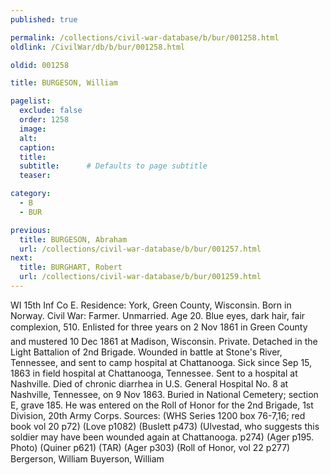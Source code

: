 ```yaml
---
published: true

permalink: /collections/civil-war-database/b/bur/001258.html
oldlink: /CivilWar/db/b/bur/001258.html

oldid: 001258

title: BURGESON, William

pagelist:
  exclude: false
  order: 1258
  image: 
  alt:
  caption:
  title:
  subtitle:      # Defaults to page subtitle
  teaser:

category: 
  - B 
  - BUR

previous:
  title: BURGESON, Abraham
  url: /collections/civil-war-database/b/bur/001257.html  
next:
  title: BURGHART, Robert
  url: /collections/civil-war-database/b/bur/001259.html   
---
```

WI 15th Inf Co E. Residence: York, Green County, Wisconsin. Born in Norway. Civil War: Farmer. Unmarried. Age 20. Blue eyes, dark hair, fair complexion, 5&#146;10&#148;. Enlisted for three years on 2 Nov 1861 in Green County and mustered 10 Dec 1861 at Madison, Wisconsin. Private. Detached in the Light Battalion of 2nd Brigade. Wounded in battle at Stone&#39;s River, Tennessee, and sent to camp hospital at Chattanooga. Sick since Sep 15, 1863 in field hospital at Chattanooga, Tennessee. Sent to a hospital at Nashville. Died of chronic diarrhea in U.S. General Hospital No. 8 at Nashville, Tennessee, on 9 Nov 1863. Buried in National Cemetery; section E, grave 185. He was entered on the Roll of Honor for the 2nd Brigade, 1st Division, 20th Army Corps. Sources: (WHS Series 1200 box 76-7,16; red book vol 20 p72) (Love p1082) (Buslett p473) (Ulvestad, who suggests this soldier may have been wounded again at Chattanooga. p274) (Ager p195. Photo) (Quiner p621) (TAR) (Ager p303) (Roll of Honor, vol 22 p277) &#147;Bergerson, William&#148; &#147;Buyerson, William&#148;
